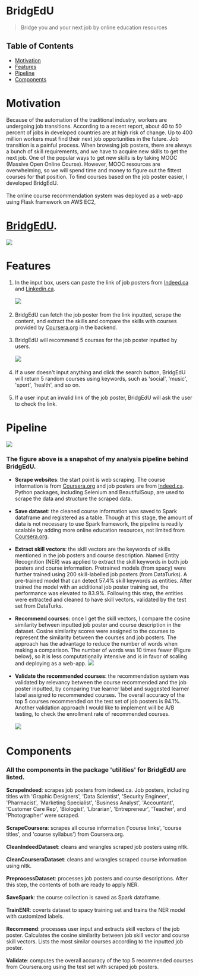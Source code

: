 # BridgEdU
> Bridge you and your next job by online education resources

## Table of Contents
- [Motivation](#Motivation)
- [Features](#Features)
- [Pipeline](#Pipeline)
- [Components](#Components)
# Motivation
Because of the automation of the traditional industry, workers are undergoing job transitions. According to a recent report, about 40 to 50 percent of jobs in developed countries are at high risk of change. Up to 400 million workers must find their next job opportunities in the future. Job transition is a painful process. When browsing job posters, there are always a bunch of skill requirements, and we have to acquire new skills to get the next job. One of the popular ways to get new skills is by taking MOOC (Massive Open Online Course). However, MOOC resources are overwhelming, so we will spend time and money to figure out the fittest courses for that position. To find courses based on the job poster easier, I developed BridgEdU.
<br/><br/>
The online course recommendation system was deployed as a web-app using Flask framework on AWS EC2, 
# [BridgEdU](http://sorbite.xyz:5000).

![](images/header.PNG)

# Features
1. In the input box, users can paste the link of job posters from [Indeed.ca](http://indeed.ca) and [Linkedin.ca](http://linkedin.ca).
<br/><br/>
![](images/jobpost.PNG)
<br/><br/>
2. BridgEdU can fetch the job poster from the link inputted, scrape the content, and extract the skills and compare the skills with courses provided by [Coursera.org](http://Coursera.org) in the backend.
<br/><br/>
3. BridgEdU will recommend 5 courses for the job poster inputted by users.
<br/><br/>
![](images/result.PNG)
<br/><br/>
4. If a user doesn't input anything and click the search button, BridgEdU will return 5 random courses using keywords, such as 'social', 'music', 'sport', 'health', and so on.
<br/><br/>
5. If a user input an invalid link of the job poster, BridgEdU will ask the user to check the link.
# Pipeline
![](images/pipeline.JPG)
### The figure above is a snapshot of my analysis pipeline behind BridgEdU.
* __Scrape websites__: the start point is web scraping. The course information is from [Coursera.org](http://Coursera.org) and job posters are from [Indeed.ca](http://indeed.ca). Python packages, including Selenium and BeautifulSoup, are used to scrape the data and structure the scraped data.
<br/><br/>
* __Save dataset__: the cleaned course information was saved to Spark dataframe and registered as a table. Though at this stage, the amount of data is not necessary to use Spark framework, the pipeline is readily scalable by adding more online education resources, not limited from [Coursera.org](http://Coursera.org).
<br/><br/>
* __Extract skill vectors__: the skill vectors are the keywords of skills mentioned in the job posters and course description. Named Entity Recognition (NER) was applied to extract the skill keywords in both job posters and course information. Pretrained models (from spacy) were further trained using 200 skill-labelled job posters (from DataTurks). A pre-trained model that can detect 57.4% skill keywords as entities. After trained the model with an additional job poster training set, the performance was elevated to 83.9%. Following this step, the entities were extracted and cleaned to have skill vectors, validated by the test set from DataTurks.
<br/><br/>
* __Recommend courses__: once I get the skill vectors, I compare the cosine similarity between inputted job poster and course description in the dataset. Cosine similarity scores were assigned to the courses to represent the similarity between the courses and job posters. The approach has the advantage to reduce the number of words when making a comparison. The number of words was 10 times fewer (Figure below), so it is less computationally intensive and is in favor of scaling and deploying as a web-app.
![](images/length1.PNG)
<br/><br/>
* __Validate the recommended courses__: the recommendation system was validated by relevancy between the course recommended and the job poster inputted, by comparing true learner label and suggested learner label assigned to recommended courses. The overall accuracy of the top 5 courses recommended on the test set of job posters is 94.1%. Another validation approach I would like to implement will be A/B testing, to check the enrollment rate of recommended courses.
<br/><br/>
![](images/validate.PNG)
# Components
### All the components in the package 'utilities' for BridgEdU are listed.
__ScrapeIndeed__: scrapes job posters from indeed.ca. Job posters, including titles with 'Graphic Designers', 'Data Scientist', 'Security Engineer', 'Pharmacist', 'Marketing Specialist', 'Business Analyst', 'Accountant', 'Customer Care Rep', 'Biologist', 'Librarian', 'Entrepreneur', 'Teacher', and 'Photographer' were scraped.
<br/><br/>
__ScrapeCoursera__: scrapes all course information ('course links', 'course titles', and 'course syllabus') from Coursera.org.
<br/><br/>
__CleanIndeedDataset__: cleans and wrangles scraped job posters using nltk.
<br/><br/>
__CleanCourseraDataset__: cleans and wrangles scraped course information using nltk.
<br/><br/>
__PreprocessDataset__: processes job posters and course descriptions. After this step, the contents of both are ready to apply NER.
<br/><br/>
__SaveSpark__: the course collection is saved as Spark dataframe. 
<br/><br/>
__TrainENR__: coverts dataset to spacy training set and trains the NER model with customized labels.
<br/><br/>
__Recommend__: processes user input and extracts skill vectors of the job poster. Calculates the cosine similarity between job skill vector and course skill vectors. Lists the most similar courses according to the inputted job poster.
<br/><br/>
__Validate__: computes the overall accuracy of the top 5 recommended courses from Coursera.org using the test set with scraped job posters.

